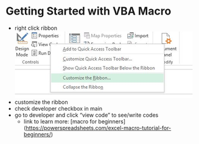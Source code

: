 # Getting Started with VBA Macro

* right click ribbon
   ![ribbon click](Images/GettingStarted/ribbon_rightclick.JPG)
* customize the ribbon
* check developer checkbox in main 
* go to developer and click  “view code” to see/write codes
    * link to learn more: [macro for beginners] (https://powerspreadsheets.com/excel-macro-tutorial-for-beginners/)

